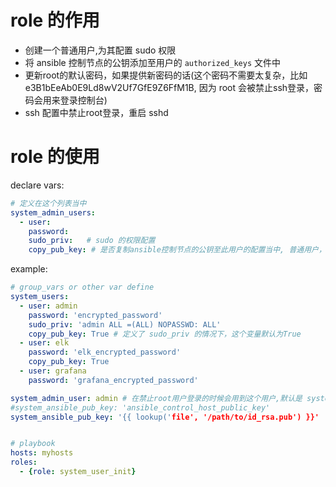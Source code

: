 # role 的作用

* 创建一个普通用户,为其配置 sudo 权限
* 将 ansible 控制节点的公钥添加至用户的 `authorized_keys` 文件中
* 更新root的默认密码，如果提供新密码的话(这个密码不需要太复杂，比如 e3B1bEeAb0E9Ld8wV2Uf7GfE9Z6FfM1B, 因为 root 会被禁止ssh登录，密码会用来登录控制台)
* ssh 配置中禁止root登录，重启 sshd


# role 的使用

declare vars:
```yaml
# 定义在这个列表当中
system_admin_users:
  - user:
    password:
    sudo_priv:   # sudo 的权限配置
    copy_pub_key: # 是否复制ansible控制节点的公钥至此用户的配置当中, 普通用户，一般不会配置 sudo_priv 权限，默认不复制
```

example:
```yaml
# group_vars or other var define
system_users:
  - user: admin
    password: 'encrypted_password'
    sudo_priv: 'admin ALL =(ALL) NOPASSWD: ALL'
    copy_pub_key: True # 定义了 sudo_priv 的情况下，这个变量默认为True
  - user: elk
    password: 'elk_encrypted_password'
    copy_pub_key: True
  - user: grafana
    password: 'grafana_encrypted_password'

system_admin_user: admin # 在禁止root用户登录的时候会用到这个用户,默认是 system_users 中的第一个用户
#system_ansible_pub_key: 'ansible_control_host_public_key'
system_ansible_pub_key: '{{ lookup('file', '/path/to/id_rsa.pub') }}'


# playbook
hosts: myhosts
roles:
  - {role: system_user_init}

```
